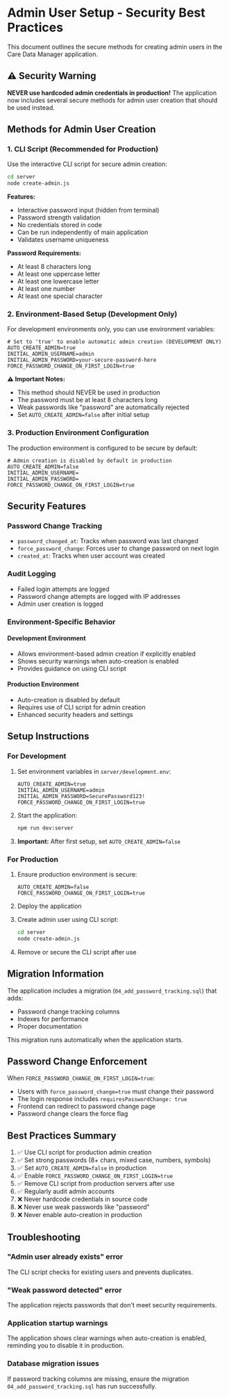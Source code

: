 # Admin User Setup - Security Best Practices

This document outlines the secure methods for creating admin users in the Care Data Manager application.

## ⚠️ Security Warning

**NEVER use hardcoded admin credentials in production!** The application now includes several secure methods for admin user creation that should be used instead.

## Methods for Admin User Creation

### 1. CLI Script (Recommended for Production)

Use the interactive CLI script for secure admin creation:

```bash
cd server
node create-admin.js
```

**Features:**
- Interactive password input (hidden from terminal)
- Password strength validation
- No credentials stored in code
- Can be run independently of main application
- Validates username uniqueness

**Password Requirements:**
- At least 8 characters long
- At least one uppercase letter
- At least one lowercase letter
- At least one number
- At least one special character

### 2. Environment-Based Setup (Development Only)

For development environments only, you can use environment variables:

```env
# Set to 'true' to enable automatic admin creation (DEVELOPMENT ONLY)
AUTO_CREATE_ADMIN=true
INITIAL_ADMIN_USERNAME=admin
INITIAL_ADMIN_PASSWORD=your-secure-password-here
FORCE_PASSWORD_CHANGE_ON_FIRST_LOGIN=true
```

**⚠️ Important Notes:**
- This method should NEVER be used in production
- The password must be at least 8 characters long
- Weak passwords like "password" are automatically rejected
- Set `AUTO_CREATE_ADMIN=false` after initial setup

### 3. Production Environment Configuration

The production environment is configured to be secure by default:

```env
# Admin creation is disabled by default in production
AUTO_CREATE_ADMIN=false
INITIAL_ADMIN_USERNAME=
INITIAL_ADMIN_PASSWORD=
FORCE_PASSWORD_CHANGE_ON_FIRST_LOGIN=true
```

## Security Features

### Password Change Tracking
- `password_changed_at`: Tracks when password was last changed
- `force_password_change`: Forces user to change password on next login
- `created_at`: Tracks when user account was created

### Audit Logging
- Failed login attempts are logged
- Password change attempts are logged with IP addresses
- Admin user creation is logged

### Environment-Specific Behavior

#### Development Environment
- Allows environment-based admin creation if explicitly enabled
- Shows security warnings when auto-creation is enabled
- Provides guidance on using CLI script

#### Production Environment
- Auto-creation is disabled by default
- Requires use of CLI script for admin creation
- Enhanced security headers and settings

## Setup Instructions

### For Development

1. Set environment variables in `server/development.env`:
   ```env
   AUTO_CREATE_ADMIN=true
   INITIAL_ADMIN_USERNAME=admin
   INITIAL_ADMIN_PASSWORD=SecurePassword123!
   FORCE_PASSWORD_CHANGE_ON_FIRST_LOGIN=true
   ```

2. Start the application:
   ```bash
   npm run dev:server
   ```

3. **Important:** After first setup, set `AUTO_CREATE_ADMIN=false`

### For Production

1. Ensure production environment is secure:
   ```env
   AUTO_CREATE_ADMIN=false
   FORCE_PASSWORD_CHANGE_ON_FIRST_LOGIN=true
   ```

2. Deploy the application

3. Create admin user using CLI script:
   ```bash
   cd server
   node create-admin.js
   ```

4. Remove or secure the CLI script after use

## Migration Information

The application includes a migration (`04_add_password_tracking.sql`) that adds:
- Password change tracking columns
- Indexes for performance
- Proper documentation

This migration runs automatically when the application starts.

## Password Change Enforcement

When `FORCE_PASSWORD_CHANGE_ON_FIRST_LOGIN=true`:
- Users with `force_password_change=true` must change their password
- The login response includes `requiresPasswordChange: true`
- Frontend can redirect to password change page
- Password change clears the force flag

## Best Practices Summary

1. ✅ Use CLI script for production admin creation
2. ✅ Set strong passwords (8+ chars, mixed case, numbers, symbols)
3. ✅ Set `AUTO_CREATE_ADMIN=false` in production
4. ✅ Enable `FORCE_PASSWORD_CHANGE_ON_FIRST_LOGIN=true`
5. ✅ Remove CLI script from production servers after use
6. ✅ Regularly audit admin accounts
7. ❌ Never hardcode credentials in source code
8. ❌ Never use weak passwords like "password"
9. ❌ Never enable auto-creation in production

## Troubleshooting

### "Admin user already exists" error
The CLI script checks for existing users and prevents duplicates.

### "Weak password detected" error
The application rejects passwords that don't meet security requirements.

### Application startup warnings
The application shows clear warnings when auto-creation is enabled, reminding you to disable it in production.

### Database migration issues
If password tracking columns are missing, ensure the migration `04_add_password_tracking.sql` has run successfully.
